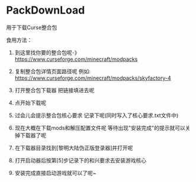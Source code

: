 # PackDownLoad
用于下载Curse整合包

食用方法：
1. 到这里找你要的整合包呢-》https://www.curseforge.com/minecraft/modpacks

2. 复制整合包详情页面路径呢 例如: https://www.curseforge.com/minecraft/modpacks/skyfactory-4

3. 打开整合包下载器 把链接填进去呢

4. 点开始下载呢

5. 过会儿会提示整合包核心要求 记录下呢(同时写入了核心要求.txt文件中)

6. 现在大概在下载mods和解压配置文件呢 等待出现"安装完成"的提示就可以关掉下载器了呢

7. 在下载器目录找到[黎明大陆伪正版登录器]并打开呢

8. 打开启动器后按第[5]步记录下的和兴要求去安装游戏核心

9. 安装完成直接启动游戏就可以了呢~
